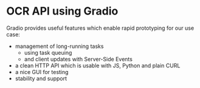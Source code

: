 # OCR API using Gradio
Gradio provides useful features which enable rapid prototyping for our use case:
- management of long-running tasks
  - using task queuing
  - and client updates with Server-Side Events
- a clean HTTP API which is usable with JS, Python and plain CURL
- a nice GUI for testing
- stability and support

